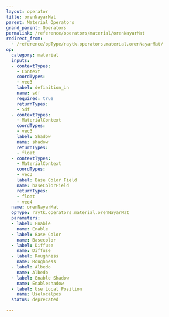 ```yaml
---
layout: operator
title: orenNayarMat
parent: Material Operators
grand_parent: Operators
permalink: /reference/operators/material/orenNayarMat
redirect_from:
  - /reference/opType/raytk.operators.material.orenNayarMat/
op:
  category: material
  inputs:
  - contextTypes:
    - Context
    coordTypes:
    - vec3
    label: definition_in
    name: sdf
    required: true
    returnTypes:
    - Sdf
  - contextTypes:
    - MaterialContext
    coordTypes:
    - vec3
    label: Shadow
    name: shadow
    returnTypes:
    - float
  - contextTypes:
    - MaterialContext
    coordTypes:
    - vec3
    label: Base Color Field
    name: baseColorField
    returnTypes:
    - float
    - vec4
  name: orenNayarMat
  opType: raytk.operators.material.orenNayarMat
  parameters:
  - label: Enable
    name: Enable
  - label: Base Color
    name: Basecolor
  - label: Diffuse
    name: Diffuse
  - label: Roughness
    name: Roughness
  - label: Albedo
    name: Albedo
  - label: Enable Shadow
    name: Enableshadow
  - label: Use Local Position
    name: Uselocalpos
  status: deprecated

---
```

